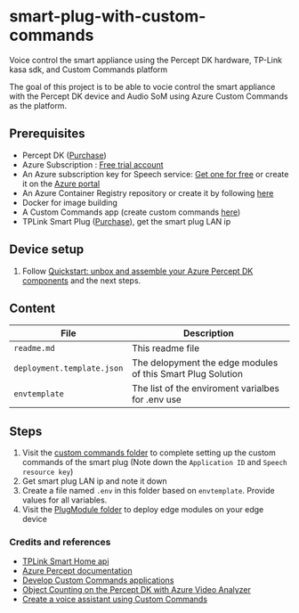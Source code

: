 # smart-plug-with-custom-commands
Voice control the smart appliance using the Percept DK hardware, TP-Link kasa sdk, and Custom Commands platform

The goal of this project is to be able to vocie control the smart appliance with the Percept DK device and Audio SoM using Azure Custom Commands as the platform.

## Prerequisites
- Percept DK ([Purchase](https://www.microsoft.com/en-us/store/build/azure-percept/8v2qxmzbz9vc))
- Azure Subscription : [Free trial account](https://azure.microsoft.com/en-us/free/)
- An Azure subscription key for Speech service: [Get one for free](https://github.com/MicrosoftDocs/azure-docs/blob/master/articles/cognitive-services/Speech-Service/overview.md#try-the-speech-service-for-free) or create it on the [Azure portal](https://portal.azure.com/)
- An Azure Container Registry repository or create it by following [here](https://docs.microsoft.com/en-us/azure/iot-edge/tutorial-develop-for-linux?view=iotedge-2020-11#create-a-container-registry)
- Docker for image building
- A Custom Commands app (create custom commands [here](https://ms.portal.azure.com/#create/Microsoft.CognitiveServicesSpeechServices))
- TPLink Smart Plug ([Purchase](https://www.kasasmart.com/us/products/smart-plugs/kasa-smart-wifi-plug-hs100)), get the smart plug LAN ip

## Device setup
1. Follow [Quickstart: unbox and assemble your Azure Percept DK components](https://docs.microsoft.com/en-us/azure/azure-percept/quickstart-percept-dk-unboxing) and the next steps.


## Content

| File             | Description                                                   |
|-------------------------|---------------------------------------------------------------|
| `readme.md`             | This readme file                                              |
| `deployment.template.json`    | The delopyment the edge modules of this Smart Plug Solution |
| `envtemplate`    | The list of the enviroment varialbes for .env use |


## Steps
1. Visit the [custom commands folder](https://github.com/leannhuang/smart-plug-with-custom-commands/tree/main/custom-commands) to complete setting up the custom commands of the smart plug (Note down the `Application ID` and `Speech resource key`)
2. Get smart plug LAN ip and note it down
3. Create a file named `.env` in this folder based on `envtemplate`. Provide values for all variables.
4. Visit the [PlugModule folder](https://github.com/leannhuang/smart-plug-with-custom-commands/tree/main/modules/PlugModule) to deploy edge modules on your edge device


### Credits and references
- [TPLink Smart Home api](https://github.com/plasticrake/tplink-smarthome-api)
- [Azure Percept documentation](https://docs.microsoft.com/en-us/azure/azure-percept/)
- [Develop Custom Commands applications](https://docs.microsoft.com/en-us/azure/cognitive-services/speech-service/how-to-develop-custom-commands-application)
- [Object Counting on the Percept DK with Azure Video Analyzer](https://github.com/michhar/counting-objects-with-azure-video-analyzer)
- [Create a voice assistant using Custom Commands](https://github.com/MicrosoftDocs/azure-docs/blob/master/articles/cognitive-services/Speech-Service/quickstart-custom-commands-application.md)
